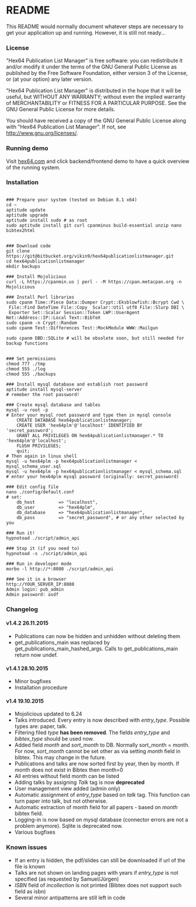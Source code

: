 # README #

This README would normally document whatever steps are necessary to get your application up and running. However, it is still not ready...

### License ###

"Hex64 Publication List Manager" is free software: you can redistribute it and/or modify
it under the terms of the GNU General Public License as published by
the Free Software Foundation, either version 3 of the License, or
(at your option) any later version.

"Hex64 Publication List Manager" is distributed in the hope that it will be useful,
but WITHOUT ANY WARRANTY; without even the implied warranty of
MERCHANTABILITY or FITNESS FOR A PARTICULAR PURPOSE.  See the
GNU General Public License for more details.

You should have received a copy of the GNU General Public License
along with "Hex64 Publication List Manager".  If not, see <http://www.gnu.org/licenses/>.

### Running demo ###

Visit [hex64.com](http://www.hex64.com/) and click backend/frontend demo to have a quick overview of the running system. 

### Installation ###

```

### Prepare your system (tested on Debian 8.1 x64)
cd ~
aptitude update
aptitude upgrade
aptitude install sudo # as root
sudo aptitude install git curl cpanminus build-essential unzip nano bibtex2html


### Download code
git clone https://git@bitbucket.org/vikin9/hex64publicationlistmanager.git
cd hex64publicationlistmanager
mkdir backups

### Install Mojolicious
curl -L https://cpanmin.us | perl - -M https://cpan.metacpan.org -n Mojolicious

### Install Perl libraries
sudo cpanm Time::Piece Data::Dumper Crypt::Eksblowfish::Bcrypt Cwd \ 
 File::Find DateTime File::Copy  Scalar::Util utf8 File::Slurp DBI \
 Exporter Set::Scalar Session::Token LWP::UserAgent Net::Address::IP::Local Text::BibTeX  
sudo cpanm -n Crypt::Random
sudo cpanm Test::Differences Test::MockModule WWW::Mailgun

sudo cpanm DBD::SQLite # will be obsolete soon, but still needed for backup functions


### Set permissions
chmod 777 ./tmp
chmod 555 ./log
chmod 555 ./backups

### Install mysql database and establish root password
aptitude install mysql-server 
# remeber the root password!

### Create mysql database and tables
mysql -u root -p
# Enter your mysql_root password and type then in mysql console
    CREATE DATABASE hex64publicationlistmanager;
    CREATE USER 'hex64plm'@'localhost' IDENTIFIED BY 'secret_password';
    GRANT ALL PRIVILEGES ON hex64publicationlistmanager.* TO 'hex64plm'@'localhost';
    FLUSH PRIVILEGES;
    quit;
# Then again in linux shell
mysql -u hex64plm -p hex64publicationlistmanager < mysql_schema_user.sql 
mysql -u hex64plm -p hex64publicationlistmanager < mysql_schema.sql
# enter your hex64plm mysql password (originally: secret_password)

### Edit config file
nano ./config/default.conf
# set: 
    db_host         => "localhost",
    db_user         => "hex64plm",
    db_database     => "hex64publicationlistmanager",
    db_pass         => "secret_password", # or any other selected by you

### Run it!
hypnotoad ./script/admin_api

### Stop it (if you need to)
hypnotoad -s ./script/admin_api

### Run in developer mode
morbo -l http://*:8080 ./script/admin_api

### See it in a browser
http://YOUR_SERVER_IP:8080
Admin login: pub_admin
Admin password: asdf

```


### Changelog ###

#### v1.4.2 26.11.2015 ####

* Publications can now be hidden and unhidden without deleting them
* get_publications_main was replaced by get_publications_main_hashed_args. Calls to get_publications_main return now undef.

#### v1.4.1 28.10.2015 ####

* Minor bugfixes
* Installation procedure

#### v1.4 19.10.2015 ####

* Mojolicious updated to 6.24
* Talks introduced. Every entry is now described with *entry_type*. Possible types are: paper, talk.
* Filtering filed *type* **has been removed**. The fields *entry_type* and *bibtex_type* should be used now.
* Added field *month* and *sort_month* to DB. Normally sort_month = month. For now, *sort_month* cannot be set other as via setting *month* field in bibtex. This may change in the future.
* Publications and talks are now sorted first by year, then by month. If month does not exist in Bibtex then month=0
* All entries without field month can be listed
* Adding talks by assigning *Talk* tag is now **deprecated**
* User management view added (admin only)
* Automatic assignment of *entry_type* based on *talk* tag. This function can turn paper into talk, but not otherwise.
* Automatic extraction of month field for all papers - based on *month* bibtex field.
* Logging-in is now based on mysql database (connector errors are not a problem anymore). Sqlite is deprecated now.
* Various bugfixes

### Known issues ###
* If an entry is hidden, the pdf/slides can still be downloaded if url of the file is known
* Talks are not shown on landing pages with years if *entry_type* is not specified (as requested by Samuel/Jürgen)
* *ISBN* field of *incollection* is not printed (Bibtex does not support such field as isbn)
* Several minor antipatterns are still left in code
